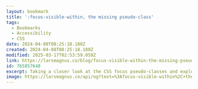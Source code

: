 ```yaml
---
layout: bookmark
title: ':focus-visible-within, the missing pseudo-class'
tags:
  - Bookmarks
  - Accessibility
  - CSS
date: 2024-04-08T08:25:18.180Z
created: 2024-04-08T08:25:18.180Z
modified: 2025-03-17T02:53:59.059Z
link: https://larsmagnus.co/blog/focus-visible-within-the-missing-pseudo-class
id: 765857648
excerpt: Taking a closer look at the CSS focus pseudo-classes and exploring the differences between them to find out how you can style elements the way you want in all scenarios.
image: https://larsmagnus.co/api/og?text=%3Afocus-visible-within%2C+the+missing+pseudo-class&theme=dark&image=https%3A%2F%2Flarsmagnus.co%2F%2Fimages%2Fblog%2Fheader-focus-visible-within.svg
---
```

